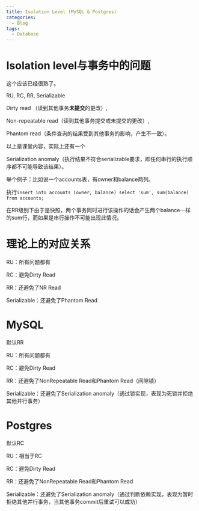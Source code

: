 ```yaml
---
title: Isolation Level (MySQL & Postgres)
categories:
  - Blog
tags:
  - Database
---
```


# Isolation level与事务中的问题

这个应该已经很熟了。

RU, RC, RR, Serializable

Dirty read （读到其他事务**未提交**的更改）,

Non-repeatable read（读到其他事务提交或未提交的更改）,

Phantom read（条件查询的结果受到其他事务的影响，产生不一致）。

以上是课堂内容，实际上还有一个

Serialization anomaly（执行结果不符合serializable要求，即任何串行的执行顺序都不可能导致该结果）。

举个例子：比如说一个accounts表，有owner和balance两列。

执行`insert into accounts (owner, balance) select 'sum', sum(balance) from accounts;`

在RR级别下由于是快照，两个事务同时进行该操作的话会产生两个balance一样的sum行，而如果是串行操作不可能出现此情况。

# 理论上的对应关系

RU：所有问题都有

RC：避免Dirty Read

RR：还避免了NR Read

Serializable：还避免了Phantom Read

# MySQL

默认RR

RU：所有问题都有

RC：避免Dirty Read

RR：还避免了NonRepeatable Read和Phantom Read（间隙锁）

Serializable：还避免了Serialization anomaly（通过锁实现，表现为死锁并拒绝其他并行事务）

# Postgres

默认RC

RU：相当于RC

RC：避免Dirty Read

RR：还避免了NonRepeatable Read和Phantom Read

Serializable：还避免了Serialization anomaly（通过判断依赖实现，表现为暂时拒绝其他并行事务，当其他事务commit后重试可以成功）
